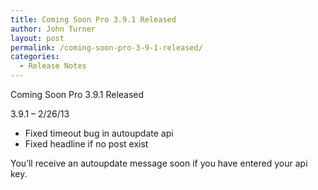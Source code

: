 ```yaml
---
title: Coming Soon Pro 3.9.1 Released
author: John Turner
layout: post
permalink: /coming-soon-pro-3-9-1-released/
categories:
  - Release Notes
---
```

Coming Soon Pro 3.9.1 Released

3.9.1 &#8211; 2/26/13

* Fixed timeout bug in autoupdate api  
* Fixed headline if no post exist

You&#8217;ll receive an autoupdate message soon if you have entered your api key.
